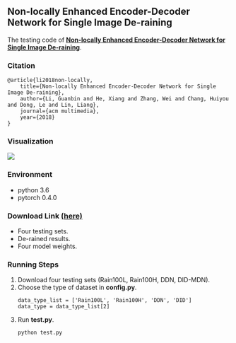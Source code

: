 ## Non-locally Enhanced Encoder-Decoder Network for Single Image De-raining
The testing code of [**Non-locally Enhanced Encoder-Decoder Network for Single Image De-raining**](https://arxiv.org/abs/1808.01491).

### Citation
    @article{li2018non-locally,
        title={Non-locally Enhanced Encoder-Decoder Network for Single Image De-raining},
        author={Li, Guanbin and He, Xiang and Zhang, Wei and Chang, Huiyou and Dong, Le and Lin, Liang},
        journal={acm multimedia},
        year={2018}
    }

### Visualization
![](readme_pics/example.png)

### Environment
- python 3.6
- pytorch 0.4.0

### Download Link [(here)](https://pan.baidu.com/s/1ulL7fBLDWhgfDjvZL_IDWg#list/path=%2F)
- Four testing sets.
- De-rained results.
- Four model weights.

### Running Steps
1. Download four testing sets (Rain100L, Rain100H, DDN, DID-MDN).
2. Choose the type of dataset in **config.py**.
    ```
    data_type_list = ['Rain100L', 'Rain100H', 'DDN', 'DID']
    data_type = data_type_list[2]
    ```
3. Run **test.py**.
    ```
    python test.py
    ```
    